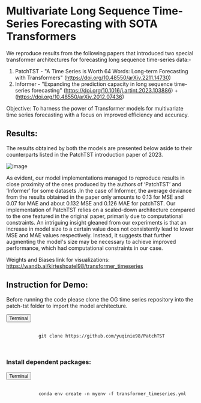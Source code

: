 # Multivariate Long Sequence Time-Series Forecasting with SOTA Transformers

We reproduce results from the following papers that introduced two special transformer architectures for forecasting long sequence time-series data:- 

1) PatchTST - "A Time Series is Worth 64 Words: Long-term Forecasting with Transformers" (https://doi.org/10.48550/arXiv.2211.14730)
2) Informer - "Expanding the prediction capacity in long sequence time-series forecasting" (https://doi.org/10.1016/j.artint.2023.103886) + (https://doi.org/10.48550/arXiv.2012.07436)

Objective:  To harness the power of Transformer models for multivariate time series forecasting with a focus on improved efficiency and accuracy.

## Results:
The results obtained by both the models are presented below aside to their counterparts listed in the PatchTST introduction paper of 2023. 

![image](https://github.com/neelblabla/transformers_for_time_series_forecasting/assets/114079228/0ddc430c-a130-4a60-825d-0d1220a76e27)

As evident, our model implementations managed to reproduce results in close proximity of the ones produced by the authors of ‘PatchTST’ and ‘Informer’ for some datasets .In the case of Informer, the average deviance from the results obtained in the paper only amounts to 0.13 for MSE and 0.07 for MAE and about 0.132 MSE and 0.126 MAE for patchTST. Our implementation of PatchTST relies on a scaled-down architecture compared to the one featured in the original paper, primarily due to computational constraints. An intriguing insight gleaned from our experiments is that an increase in model size to a certain value does not consistently lead to lower MSE and MAE values respectively. Instead, it suggests that further augmenting the model's size may be necessary to achieve improved performance, which had computational constraints in our case.

Weights and Biases link for visualizations:
https://wandb.ai/kirteshpatel98/transformer_timeseries

## Instruction for Demo:
Before running the code please clone the OG time series repository into the patch-tst folder to import the model architecture.
<div class="code-snippet">
    <button class="copy-button" onclick="copyCode(this)">Terminal</button>
    <pre>
        <code>
            git clone https://github.com/yuqinie98/PatchTST
        </code>
    </pre>
</div>

### Install dependent packages:
<div class="code-snippet">
    <button class="copy-button" onclick="copyCode(this)">Terminal</button>
    <pre>
        <code>
            conda env create -n myenv -f transformer_timeseries.yml
        </code>
    </pre>
</div>




